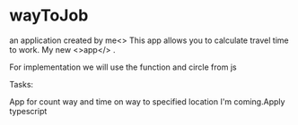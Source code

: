 # wayToJob
an application created by me<>
This app allows you to calculate travel time to work. 
My new <>app</> .

For implementation we will use the function and circle from js

Tasks:

App for count way and time on way to specified location
I'm coming.Apply typescript

